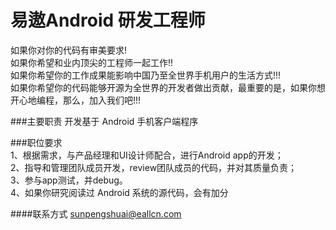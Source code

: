易遨Android 研发工程师
==========  

如果你对你的代码有审美要求!  
如果你希望和业内顶尖的工程师一起工作!!  
如果你希望你的工作成果能影响中国乃至全世界手机用户的生活方式!!!  
如果你希望你的代码能够开源为全世界的开发者做出贡献，最重要的是，如果你想开心地编程，那么，加入我们吧!!!  

###主要职责
开发基于 Android 手机客户端程序  

###职位要求  
1、根据需求，与产品经理和UI设计师配合，进行Android app的开发；  
2、指导和管理团队成员开发，review团队成员的代码，并对其质量负责；  
3、参与app测试，并debug。  
4、如果你研究阅读过 Android 系统的源代码，会有加分  

####联系方式
[sunpengshuai@eallcn.com](mailto:sunpengshuai@eallcn.com)
